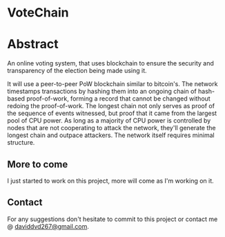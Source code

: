 # VoteChain

# Abstract

An online voting system, that uses blockchain to ensure the security and transparency of the election being made using it.

It will use a peer-to-peer PoW blockchain similar to bitcoin's. The network timestamps transactions by hashing them into an ongoing chain of
hash-based proof-of-work, forming a record that cannot be changed without redoing the proof-of-work. The longest chain not only serves as proof of the sequence of events witnessed, but proof that it came from the largest pool of CPU power. As long as a majority of CPU power is controlled by nodes that are not cooperating to attack the network, they'll generate the longest chain and outpace attackers. The
network itself requires minimal structure.

## More to come

I just started to work on this project, more will come as I'm working on it.

## Contact

For any suggestions don't hesitate to commit to this project or contact me @ daviddvd267@gmail.com.

